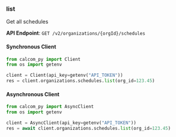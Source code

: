 
### list <a name="list"></a>
Get all schedules



**API Endpoint**: `GET /v2/organizations/{orgId}/schedules`

#### Synchronous Client

```python
from calcom_py import Client
from os import getenv

client = Client(api_key=getenv("API_TOKEN"))
res = client.organizations.schedules.list(org_id=123.45)
```

#### Asynchronous Client

```python
from calcom_py import AsyncClient
from os import getenv

client = AsyncClient(api_key=getenv("API_TOKEN"))
res = await client.organizations.schedules.list(org_id=123.45)
```
